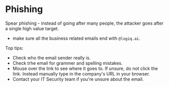 # Phishing

Spear phishing - instead of going after many people, the attacker goes after a single high value target.

- make sure all the business related emails end with `@logiq.ai`.

Top tips:

- Check who the email sender really is.
- Check trhe email for grammer and spelling mistakes.
- Mouse over the link to see where it goes to. If unsure, do not click the link. Instead manually type in the company's URL in your browser.
- Contact your IT Security team if you're unsure about the email. 
